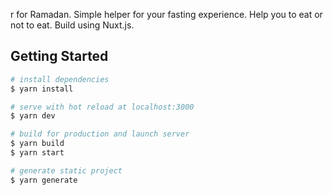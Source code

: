 r for Ramadan. Simple helper for your fasting experience. 
Help you to eat or not to eat. Build using Nuxt.js.

## Getting Started

``` bash
# install dependencies
$ yarn install

# serve with hot reload at localhost:3000
$ yarn dev

# build for production and launch server
$ yarn build
$ yarn start

# generate static project
$ yarn generate
```
